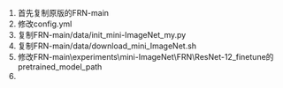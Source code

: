 1. 首先复制原版的FRN-main
2. 修改config.yml
3. 复制FRN-main/data/init_mini-ImageNet_my.py
4. 复制FRN-main/data/download_mini_ImageNet.sh
5. 修改FRN-main\experiments\mini-ImageNet\FRN\ResNet-12_finetune的pretrained_model_path
6. 

